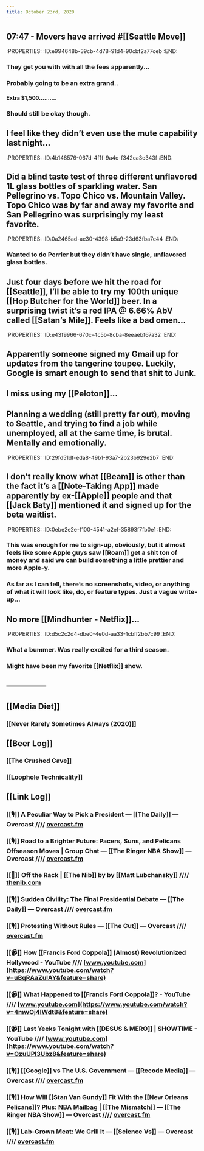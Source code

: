 ```yaml
---
title: October 23rd, 2020
---
```


## 07:47 - Movers have arrived #[[Seattle Move]]
:PROPERTIES:
:ID:e994648b-39cb-4d78-91d4-90cbf2a77ceb
:END:
### They get you with with all the fees apparently...

### Probably going to be an extra grand..
#### Extra $1,500..........

### Should still be okay though.

## I feel like they didn’t even use the mute capability last night...
:PROPERTIES:
:ID:4b148576-067d-4f1f-9a4c-f342ca3e343f
:END:

## Did a blind taste test of three different unflavored 1L glass bottles of sparkling water. San Pellegrino vs. Topo Chico vs. Mountain Valley. Topo Chico was by far and away my favorite and San Pellegrino was surprisingly my least favorite. 
:PROPERTIES:
:ID:0a2465ad-ae30-4398-b5a9-23d63fba7e44
:END:
### Wanted to do Perrier but they didn’t have single, unflavored glass bottles. 

## Just four days before we hit the road for [[Seattle]], I’ll be able to try my 100th unique [[Hop Butcher for the World]] beer. In a surprising twist it’s a red IPA @ 6.66% AbV called [[Satan’s Mile]]. Feels like a bad omen...
:PROPERTIES:
:ID:e43f9966-670c-4c5b-8cba-8eeaebf67a32
:END:

## Apparently someone signed my Gmail up for updates from the tangerine toupee. Luckily, Google is smart enough to send that shit to Junk. 

## I miss using my [[Peloton]]... 

## Planning a wedding (still pretty far out), moving to Seattle, and trying to find a job while unemployed, all at the same time, is brutal. Mentally and emotionally.
:PROPERTIES:
:ID:29fd51df-eda8-49b1-93a7-2b23b929e2b7
:END:

## I don’t really know what [[Beam]] is other than the fact it’s a [[Note-Taking App]] made apparently by ex-[[Apple]] people and that [[Jack Baty]] mentioned it and signed up for the beta waitlist. 
:PROPERTIES:
:ID:0ebe2e2e-f100-4541-a2ef-35893f7fb0e1
:END:
### This was enough for me to sign-up, obviously, but it almost feels like some Apple guys saw [[Roam]] get a shit ton of money and said we can build something a little prettier and more Apple-y. 

### As far as I can tell, there’s no screenshots, video, or anything of what it will look like, do, or feature types. Just a vague write-up... 

## No more [[Mindhunter - Netflix]]... 
:PROPERTIES:
:ID:d5c2c2d4-dbe0-4e0d-aa33-1cbff2bb7c99
:END:
### What a bummer. Was really excited for a third season.

### Might have been my favorite [[Netflix]] show.

## —————

## [[Media Diet]]
### [[Never Rarely Sometimes Always (2020)]]

## [[Beer Log]]
### [[The Crushed Cave]]

### [[Loophole Technicality]]

## [[Link Log]]
### [[🎙]] A Peculiar Way to Pick a President — [[The Daily]] — Overcast //// [overcast.fm](https://overcast.fm/+LHydnIH4Q)

### [[🎙]] Road to a Brighter Future: Pacers, Suns, and Pelicans Offseason Moves | Group Chat — [[The Ringer NBA Show]] — Overcast //// [overcast.fm](https://overcast.fm/+GgJBEfyHc)

### [[📰]] Off the Rack | [[The Nib]] by by [[Matt Lubchansky]] //// [thenib.com](https://thenib.com/off-the-rack/)

### [[🎙]] Sudden Civility: The Final Presidential Debate — [[The Daily]] — Overcast //// [overcast.fm](https://overcast.fm/+LHyf7wyy0)

### [[🎙]] Protesting Without Rules — [[The Cut]] — Overcast //// [overcast.fm](https://overcast.fm/+OwUKJzuuA)

### [[📹]] How [[Francis Ford Coppola]] (Almost) Revolutionized Hollywood - YouTube //// [www.youtube.com](https://www.youtube.com/watch?v=uBqRAaZulAY&feature=share)

### [[📹]] What Happened to [[Francis Ford Coppola]]? - YouTube //// [www.youtube.com](https://www.youtube.com/watch?v=4mwOj4IWdt8&feature=share)

### [[📹]] Last Yeeks Tonight with [[DESUS & MERO]] | SHOWTIME - YouTube //// [www.youtube.com](https://www.youtube.com/watch?v=OzuUPl3Ubz8&feature=share)

### [[🎙]] [[Google]] vs The U.S. Government — [[Recode Media]] — Overcast //// [overcast.fm](https://overcast.fm/+QL2dG4fbo)

### [[🎙]] How Will [[Stan Van Gundy]] Fit With the [[New Orleans Pelicans]]? Plus: NBA Mailbag | [[The Mismatch]] — [[The Ringer NBA Show]] — Overcast //// [overcast.fm](https://overcast.fm/+GgJCZ4zUA)

### [[🎙]] Lab-Grown Meat: We Grill It — [[Science Vs]] — Overcast //// [overcast.fm](https://overcast.fm/+Tr3_U43yo)
